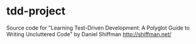 # tdd-project
Source code for "Learning Test-Driven Development: A Polyglot Guide to Writing Uncluttered Code"
by Daniel Shiffman
http://shiffman.net/
